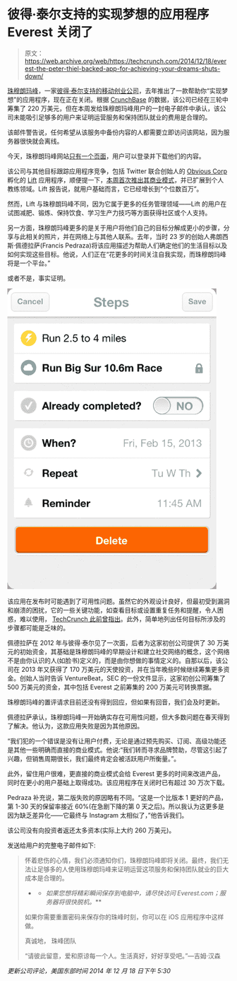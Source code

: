 # 彼得·泰尔支持的实现梦想的应用程序 Everest 关闭了 

> 原文：<https://web.archive.org/web/https://techcrunch.com/2014/12/18/everest-the-peter-thiel-backed-app-for-achieving-your-dreams-shuts-down/>

[珠穆朗玛峰](https://web.archive.org/web/20221006101447/http://www.crunchbase.com/organization/everest)，一家[彼得·泰尔支持的移动创业公司](https://web.archive.org/web/20221006101447/https://beta.techcrunch.com/2013/02/14/everest-app/)，去年推出了一款帮助你“实现梦想”的应用程序，现在正在关闭。根据 [CrunchBase](https://web.archive.org/web/20221006101447/http://www.crunchbase.com/organization/everest) 的数据，该公司已经在三轮中筹集了 220 万美元，但在本周发给珠穆朗玛峰用户的一封电子邮件中承认，该公司未能吸引足够多的用户来证明运营服务和保持团队就业的费用是合理的。

该邮件警告说，任何希望从该服务中备份内容的人都需要立即访问该网站，因为服务器很快就会离线。

今天，珠穆朗玛峰网站[只有一个页面](https://web.archive.org/web/20221006101447/http://www.everest.com/)，用户可以登录并下载他们的内容。

该公司与其他目标跟踪应用程序竞争，包括 Twitter 联合创始人的 [Obvious Corp](https://web.archive.org/web/20221006101447/http://www.crunchbase.com/organization/obvious) 孵化的 [Lift](https://web.archive.org/web/20221006101447/http://lift.do/) 应用程序，顺便提一下，[本周首次推出其商业模式](https://web.archive.org/web/20221006101447/https://beta.techcrunch.com/2014/12/16/goal-tracking-and-self-improvement-app-lift-adds-personal-coaching-raises-1-1m-more/)，并已扩展到个人教练领域。Lift 报告说，就用户基础而言，它已经增长到“个位数百万”。

然而，Lift 与珠穆朗玛峰不同，因为它属于更多的任务管理领域——Lift 的用户在试图减肥、锻炼、保持饮食、学习生产力技巧等方面获得社区或个人支持。

另一方面，珠穆朗玛峰更多的是关于用户将他们自己的目标分解成更小的步骤，分享与此相关的照片，并在网络上与其他人联系。去年，当时 23 岁的创始人弗朗西斯·佩德拉萨(Francis Pedraza)将该应用描述为帮助人们确定他们的生活目标以及如何实现这些目标。他说，人们正在“花更多的时间关注自我实现，而珠穆朗玛峰将是一个平台。”

或者不是，事实证明。

![Everest Step Done](img/a34269b1f02f65eaca8ca7aa879dcc2f.png)

该应用在发布时可能遇到了可用性问题。虽然它的外观设计良好，但最初受到漏洞和崩溃的困扰，它的一些关键功能，如查看目标或设置重复任务和提醒，令人困惑，难以使用， [TechCrunch 此前曾指出](https://web.archive.org/web/20221006101447/https://beta.techcrunch.com/2013/02/14/everest-app/)。此外，简单地列出任何目标所涉及的步骤都可能是乏味的。

佩德拉萨在 2012 年与彼得·泰尔见了一次面，后者为这家初创公司提供了 30 万美元的初始资金，其基础是珠穆朗玛峰的早期设计和建立社交网络的概念，这个网络不是由你认识的人(如脸书)定义的，而是由你想做的事情定义的。自那以后，该公司在 2013 年又获得了 170 万美元的天使投资，并在当年晚些时候继续筹集更多资金。创始人当时告诉 VentureBeat，SEC 的一份文件显示，这家初创公司筹集了 500 万美元的资金，其中包括 Everest 之前筹集的 200 万美元可转换票据。

珠穆朗玛峰的置评请求目前还没有得到回应，但如果有回音，我们会及时更新。

佩德拉萨承认，珠穆朗玛峰一开始确实存在可用性问题，但大多数问题在春天得到了解决。他认为，这款应用失败是因为其他原因。

“我们犯的一个错误是没有让用户付费，无论是通过预先购买、订阅、高级功能还是其他一些明确而直接的商业模式。他说:“我们转而寻求品牌赞助，尽管这引起了兴趣，但销售周期很长，我们最终肯定会被活跃用户所衡量。”。

此外，留住用户很难，更直接的商业模式会给 Everest 更多的时间来改进产品，同时在更小的用户基础上取得成功。该应用程序在关闭时已有超过 30 万次下载。

Pedraza 补充说，第二版失败的原因略有不同。“这是一个比版本 1 更好的产品，第 1-30 天的保留率接近 60%(在急剧下降的第 0 天之后)。所以我认为这更多是因为缺乏差异化——它最终与 Instagram 太相似了，”他告诉我们。

该公司没有向投资者返还太多资本(实际上大约 260 万美元)。

发送给用户的完整电子邮件如下:

> 怀着悲伤的心情，我们必须通知你们，珠穆朗玛峰即将关闭。最终，我们无法让足够多的人使用珠穆朗玛峰来证明运营这项服务和保持团队就业的巨大成本是合理的。
> 
> * * *如果您想将精彩瞬间保存到电脑中，请尽快访问 Everest.com；服务器将很快脱机。***
> 
> 如果你需要重置密码来保存你的珠峰时刻，你可以在 iOS 应用程序中这样做。
> 
> 真诚地，
> 珠峰团队
> 
> “请彼此留意，爱和原谅每一个人。生活真好，好好享受吧。”—吉姆·汉森

*更新公司评论，美国东部时间 2014 年 12 月 18 日下午 5:30*